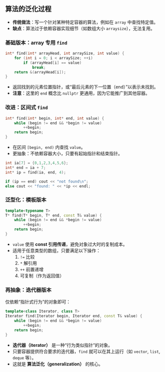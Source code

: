 ## 算法的泛化过程

- **传统做法**：写一个针对某种特定容器的算法，例如在 `array` 中查找特定值。
- **缺点**：算法过于依赖容器实现细节（如数组大小 `arraysize`），无法复用。

### 基础版本：array 专用 `find`

```cpp
int* find(int* arrayHead, int arraySize, int value) {
    for (int i = 0; i < arraySize; ++i)
        if (arrayHead[i] == value)
            break;
    return &(arrayHead[i]);
}
```

- 返回找到的元素位置指针，或“最后元素的下一位置（end）”以表示未找到。
- **注意**：这里的 `end` 概念比 `nullptr` 更通用，因为它能推广到其他容器。

### 改进：区间式 `find`

```cpp
int* find(int* begin, int* end, int value) {
    while (begin != end && *begin != value)
        ++begin;
    return begin;
}
```

- 在区间 `[begin, end)` 内查找 `value`。
- 更抽象：不依赖容器大小，只要有起始指针和结束指针。

```cpp
int ia[7] = {0,1,2,3,4,5,6};
int* end = ia + 7;
int* ip = find(ia, end, 4);

if (ip == end) cout << "not found\n";
else cout << "found: " << *ip << endl;
```

### 泛型化：模板版本

```cpp
template<typename T>
T* find(T* begin, T* end, const T& value) {
    while (begin != end && *begin != value)
        ++begin;
    return begin;
}
```

- `value` 使用 **const 引用传递**，避免对象过大时的复制成本。
- 适用于任意类型的数组，只要满足以下操作：
  1. `!=` 比较
  2. `*` 解引用
  3. `++` 前置递增
  4. 可复制（作为返回值）

### 再抽象：迭代器版本

仅依赖“指针式行为”的对象即可：

```cpp
template<class Iterator, class T>
Iterator find(Iterator begin, Iterator end, const T& value) {
    while (begin != end && *begin != value)
        ++begin;
    return begin;
}
```

- **迭代器（iterator）** 是一种“行为类似指针”的对象。
- 只要容器提供符合要求的迭代器，`find` 就可以在其上运行（如 `vector`, `list`, `deque` 等）。
- 这就是 **算法泛化（generalization）** 的核心。